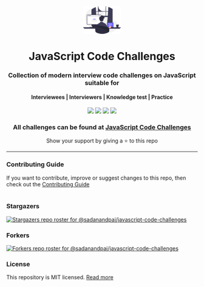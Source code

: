 <div align="center">
	<a href="https://jscodechallenges.vercel.app/"><img src="web/public/hero.svg" alt="hero" width="100px"/></a>
	<h1>JavaScript Code Challenges</h1>
	<h3>Collection of modern interview code challenges on JavaScript suitable for</h3>
	<h4>Interviewees | Interviewers | Knowledge test | Practice</h4>
	<p>
		<a name="stars"><img src="https://img.shields.io/github/stars/sadanandpai/javascript-code-challenges?style=for-the-badge"></a>
		<a name="forks"><img src="https://img.shields.io/github/forks/sadanandpai/javascript-code-challenges?logoColor=green&style=for-the-badge"></a>
		<a name="contributions"><img src="https://img.shields.io/github/contributors/sadanandpai/javascript-code-challenges?logoColor=green&style=for-the-badge"></a>
		<a name="license"><img src="https://img.shields.io/github/license/sadanandpai/javascript-code-challenges?style=for-the-badge"></a>
	</p>
	<h3>All challenges can be found at <a href="https://jscodechallenges.vercel.app/">JavaScript Code Challenges</a></h3>
	<p>Show your support by giving a ⭐ to this repo</p>
</div>

---

### Contributing Guide

If you want to contribute, improve or suggest changes to this repo, then check out the [Contributing Guide](./contributing.md)
<br/><br/>

### Stargazers

[![Stargazers repo roster for @sadanandpai/javascript-code-challenges](https://reporoster.com/stars/sadanandpai/javascript-code-challenges)](https://github.com/sadanandpai/javascript-code-challenges/stargazers)

### Forkers

[![Forkers repo roster for @sadanandpai/javascript-code-challenges](https://reporoster.com/forks/sadanandpai/javascript-code-challenges)](https://github.com/sadanandpai/javascript-code-challenges/network/members)

### License

This repository is MIT licensed. [Read more](./LICENSE)
